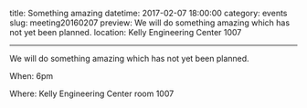 title: Something amazing
datetime: 2017-02-07 18:00:00
category: events
slug: meeting20160207
preview: We will do something amazing which has not yet been planned.
location: Kelly Engineering Center 1007

---

We will do something amazing which has not yet been planned.

When: 6pm

Where: Kelly Engineering Center room 1007
